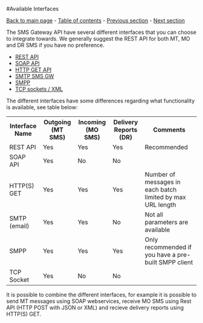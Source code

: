 #Available Interfaces

[Back to main page](https://github.com/Intelecom/sms/) - [Table of contents](/sections/Overview.md) - [Previous section](/sections/Common.md) -  [Next section](/sections/Interfaces/Rest.md)

The SMS Gateway API have several different interfaces that you can choose to integrate towards. We generally suggest the REST API for both MT, MO and DR SMS if you have no preference.

- [REST API](/sections/Interfaces/Rest.md)
- [SOAP API](/sections/Interfaces/Soap.md)
- [HTTP GET API](/sections/Interfaces/HTTP_Get.md)
- [SMTP SMS GW](/sections/Interfaces/SMTP.md)
- [SMPP](/sections/Interfaces/SMPP.md)
- [TCP sockets / XML](/sections/Interfaces/TCP_XML.md)

The different interfaces have some differences regarding what functionality is available, see table below:


<table>
<tr><th>Interface Name</th><th>Outgoing (MT SMS)</th><th>Incoming (MO SMS)</th><th>Delivery Reports (DR)</th><th>Comments</th></tr>	
<tr><td>REST API</td><td>Yes</td><td>Yes</td><td>Yes</td><td>Recommended</tr>
<tr><td>SOAP API</td><td>Yes</td><td>No</td><td>No</td><td></tr>
<tr><td>HTTP(S) GET</td><td>Yes</td><td>Yes</td><td>Yes</td><td>Number of messages in each batch limited by max URL length</tr>
<tr><td>SMTP (email)</td><td>Yes</td><td>Yes</td><td>No</td><td>Not all parameters are available</tr>
<tr><td>SMPP</td><td>Yes</td><td>Yes</td><td>Yes</td><td>Only recommended if you have a pre-built SMPP client </tr>
<tr><td>TCP Socket</td><td>Yes</td><td>No</td><td>No</td><td></tr>
</table>

It is possible to combine the different interfaces, for example it is possible to send MT messages using SOAP webservices, receive MO SMS using Rest API (HTTP POST with JSON or XML) and recieve delivery reports using HTTP(S) GET.